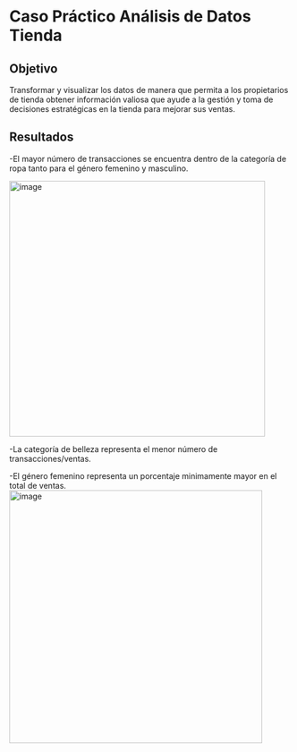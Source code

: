 # Caso Práctico Análisis de Datos Tienda

## Objetivo
Transformar y visualizar los datos de manera que permita a los propietarios de tienda obtener información valiosa que ayude a la gestión y toma de decisiones estratégicas en la tienda para mejorar sus ventas.

## Resultados
-El mayor número de transacciones se encuentra dentro de la categoría de ropa tanto para el género femenino y masculino.

<img width="457" alt="image" src="https://github.com/user-attachments/assets/7b90b22e-3aa0-4908-97eb-79d095e31471">

-La categoría de belleza representa el menor número de transacciones/ventas.

-El género femenino representa un porcentaje minimamente mayor en el total de ventas.
<img width="452" alt="image" src="https://github.com/user-attachments/assets/9c4324b4-c44f-459c-a217-a9ea377df00b">
